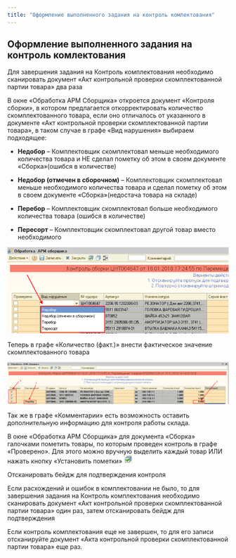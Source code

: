 ```yaml
---
title: "Оформление выполненного задания на контроль комлектования"
---
```


## Оформление выполненного задания на контроль комлектования

Для завершения задания на Контроль комплектования необходимо сканировать документ «Акт контрольной проверки скомплектованной партии товара» два раза

В окне «Обработка АРМ Сборщика» откроется документ «Контроля сборки», в котором предлагается откорректировать количество скомплектованного товара, если оно отличалось от указанного в документе «Акт контрольной проверки скомплектованной партии товара», в таком случае в графе «Вид нарушения» выбираем подходящее:

- **Недобор** – Комплектовщик скомплектовал меньше необходимого количества товара и НЕ сделал пометку об этом в своем документе «Сборка»(ошибся в количестве)

- **Недобор (отмечен в сборочном)** – Комплектовщик скомплектовал меньше необходимого количества товара и сделал пометку об этом в своем документе «Сборка»(недостача товара на складе)

- **Перебор** – Комплектовщик скомплектовал больше необходимого количества товара (ошибся в количестве)

- **Пересорт** – Комплектовщик скомплектовал другой товар вместо необходимого

![](notesorg/_attach/lu224723662gy_tmp_1fe4ed9619fe84d0.png)

Теперь в графе «Количество (факт.)» внести фактическое значение скомплектованного товара

![](notesorg/_attach/lu224723662gy_tmp_65850a2ac4548e6a.png)

Так же в графе «Комментарии» есть возможность оставить дополнительную информацию для контроля работы склада.

В окне «Обработка АРМ Сборщика» для документа «Сборка» галочками пометить товары, по которым проведен контроль в графе «Проверено». Для этого можно вручную выделить каждый товар ИЛИ нажать кнопку «Установить пометки» ![](notesorg/_attach/lu224723662gy_tmp_b36ca9b0d51e8a88.png)

Отсканировать бейдж для подтверждения контроля

Если расхождений и ошибок в комплектовании не было, то для завершения задания на Контроль комплектования необходимо сканировать документ «Акт контрольной проверки скомплектованной партии товара» один раз, затем отсканировать бейдж для подтверждения

Если контроль комплектования еще не завершен, то для его записи отсканируйте документ «Акта контрольной проверки скомплектованной партии товара» еще раз.